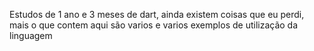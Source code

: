 Estudos de 1 ano e 3 meses de dart, ainda existem coisas que eu perdi, mais o que contem aqui são varios e varios exemplos de utilização da linguagem
